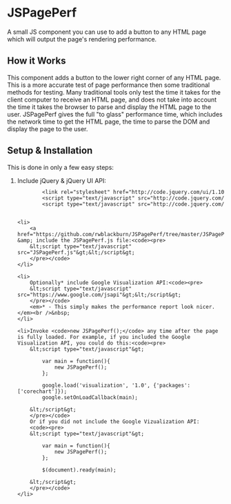 JSPagePerf
==========

A small JS component you can use to add a button to any HTML page which will output the page's rendering performance. 

<h2>How it Works</h2>
<p>
  This component adds a button to the lower right corner of any HTML page. This is a more accurate test of page performance then some traditional methods for testing. Many traditional tools only test the time it takes for the client computer to receive an HTML page, and does not take into account the time it takes the browser to parse and display the HTML page to the user. JSPagePerf gives the full "to glass" performance time, which includes the network time to get the HTML page, the time to parse the DOM and display the page to the user.
</p>
<h2>Setup &amp; Installation</h2>
This is done in only a few easy steps:
<ol>
	<li>
		Include jQuery &amp; jQuery UI API:<code><pre>
		&lt;link rel="stylesheet" href="http://code.jquery.com/ui/1.10.2/themes/smoothness/jquery-ui.css"&gt;
		&lt;script type="text/javascript" src="http://code.jquery.com/jquery-1.9.1.js"&gt;&lt;/script&gt;
		&lt;script type="text/javascript" src="http://code.jquery.com/ui/1.10.2/jquery-ui.js"&gt;&lt;/script&gt;
		</pre></code>
	</li>

	<li>
		<a href="https://github.com/rwblackburn/JSPagePerf/tree/master/JSPagePerf/build">Download</a> &amp; include the JSPagePerf.js file:<code><pre>
		&lt;script type="text/javascript" src="JSPagePerf.js"&gt;&lt;/script&gt;
		</pre></code>
	</li>

	<li>
		Optionally* include Google Visualization API:<code><pre>
		&lt;script type="text/javascript" src="https://www.google.com/jsapi"&gt;&lt;/script&gt;
		</pre></code>
		<em>* - This simply makes the performance report look nicer.</em><br />&nbsp;
	</li>
	
	<li>Invoke <code>new JSPagePerf();</code> any time after the page is fully loaded. For example, if you included the Google Visualization API, you could do this:<code><pre>	
		&lt;script type="text/javascript"&gt;
	
			var main = function(){
				new JSPagePerf();
			};
	
			google.load('visualization', '1.0', {'packages':['corechart']});
			google.setOnLoadCallback(main);
			
		&lt;/script&gt;
		</pre></code>
		Or if you did not include the Google Vizualization API:
		<code><pre>	
		&lt;script type="text/javascript"&gt;
	
			var main = function(){
				new JSPagePerf();
			};
	
			$(document).ready(main);
			
		&lt;/script&gt;
		</pre></code> 
	</li>

</ol>
